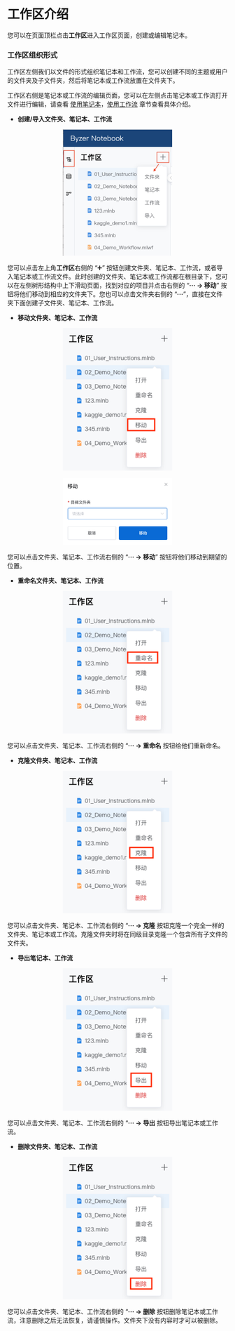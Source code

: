 # 工作区介绍

您可以在页面顶栏点击**工作区**进入工作区页面，创建或编辑笔记本。

### **工作区组织形式**

工作区左侧我们以文件的形式组织笔记本和工作流，您可以创建不同的主题或用户的文件夹及子文件夹，然后将笔记本或工作流放置在文件夹下。

工作区右侧是笔记本或工作流的编辑页面，您可以在左侧点击笔记本或工作流打开文件进行编辑，请查看 [使用笔记本](/byzer-notebook/zh-cn/workspace/notebook.md)，[使用工作流](/byzer-notebook/zh-cn/workspace/workflow.md) 章节查看具体介绍。

+ **创建/导入文件夹、笔记本、工作流**

<p align="center">
    <img src="/byzer-notebook/zh-cn/workspace/images/Workspace_create.png" alt="name"  width="250"/>
</p>

您可以点击左上角**工作区**右侧的 “➕” 按钮创建文件夹、笔记本、工作流，或者导入笔记本或工作流文件。此时创建的文件夹、笔记本或工作流都在根目录下，您可以在左侧树形结构中上下滑动页面，找到对应的项目并点击右侧的 “**···  -> 移动**” 按钮将他们移动到相应的文件夹下。您也可以点击文件夹右侧的 “**···**”，直接在文件夹下面创建子文件夹、笔记本、工作流。

+ **移动文件夹、笔记本、工作流**

<p align="center">
    <img src="/byzer-notebook/zh-cn/workspace/images/move.png" alt="name"  width="250"/>
</p>

<p align="center">
    <img src="/byzer-notebook/zh-cn/workspace/images/move2.png" alt="name"  width="250"/>
</p>

您可以点击文件夹、笔记本、工作流右侧的 “**··· -> 移动**” 按钮将他们移动到期望的位置。

+ **重命名文件夹、笔记本、工作流**

<p align="center">
    <img src="/byzer-notebook/zh-cn/workspace/images/rename.png" alt="name"  width="250"/>
</p>

您可以点击文件夹、笔记本、工作流右侧的 “**··· -> 重命名** 按钮给他们重新命名。

+ **克隆文件夹、笔记本、工作流**

<p align="center">
    <img src="/byzer-notebook/zh-cn/workspace/images/clone.png" alt="name"  width="250"/>
</p>

您可以点击文件夹、笔记本、工作流右侧的 “**··· -> 克隆** 按钮克隆一个完全一样的文件夹、笔记本或工作流。克隆文件夹时将在同级目录克隆一个包含所有子文件的文件夹。

+ **导出笔记本、工作流**

<p align="center">
    <img src="/byzer-notebook/zh-cn/workspace/images/export.png" alt="name"  width="250"/>
</p>

您可以点击文件夹、笔记本、工作流右侧的 “**··· -> 导出** 按钮导出笔记本或工作流。

+ **删除文件夹、笔记本、工作流**

<p align="center">
    <img src="/byzer-notebook/zh-cn/workspace/images/delete.png" alt="name"  width="250"/>
</p>

您可以点击文件夹、笔记本、工作流右侧的 “**··· -> 删除** 按钮删除笔记本或工作流，注意删除之后无法恢复，请谨慎操作。文件夹下没有内容时才可以被删除。

